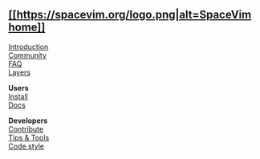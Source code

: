 [[[https://spacevim.org/logo.png|alt=SpaceVim home]]](Home)
--
[Introduction](introduction)   
[Community](community)  
[FAQ](FAQ)  
[Layers](https://spacevim.org/layers/)

**Users**  
[Install](Installing-SpaceVim)  
[Docs](http://spacevim.org/documentation/)

**Developers**  
[Contribute](https://spacevim.org/development/)  
[Tips & Tools](Development-tips)  
[Code style](http://spacevim.org/conventions/)  
